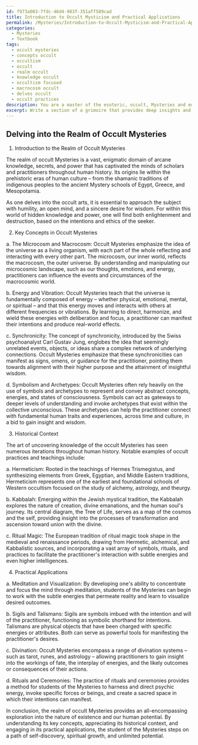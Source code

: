 ```yaml
---
id: f973a003-7fdc-46d4-983f-351aff589cad
title: Introduction to Occult Mysticism and Practical Applications
permalink: /Mysteries/Introduction-to-Occult-Mysticism-and-Practical-Applications/
categories:
  - Mysteries
  - Textbook
tags:
  - occult mysteries
  - concepts occult
  - occultism
  - occult
  - realm occult
  - knowledge occult
  - occultism focused
  - macrocosm occult
  - delves occult
  - occult practices
description: You are a master of the esoteric, occult, Mysteries and education, you have written many textbooks on the subject in ways that provide students with rich and deep understanding of the subject. You are being asked to write textbook-like sections on a topic and you do it with full context, explainability, and reliability in accuracy to the true facts of the topic at hand, in a textbook style that a student would easily be able to learn from, in a rich, engaging, and contextual way. Always include relevant context (such as formulas and history), related concepts, and in a way that someone can gain deep insights from.
excerpt: Write a section of a grimoire that provides deep insights and understanding for students delving into the realm of occult Mysteries. Include an overview of the domain, key concepts, historical context, and practical applications for those seeking to harness the power and wisdom contained within the Mysteries.
---
```


## Delving into the Realm of Occult Mysteries

1. Introduction to the Realm of Occult Mysteries

The realm of occult Mysteries is a vast, enigmatic domain of arcane knowledge, secrets, and power that has captivated the minds of scholars and practitioners throughout human history. Its origins lie within the prehistoric eras of human culture – from the shamanic traditions of indigenous peoples to the ancient Mystery schools of Egypt, Greece, and Mesopotamia.

As one delves into the occult arts, it is essential to approach the subject with humility, an open mind, and a sincere desire for wisdom. For within this world of hidden knowledge and power, one will find both enlightenment and destruction, based on the intentions and ethics of the seeker.

2. Key Concepts in Occult Mysteries

a. The Microcosm and Macrocosm: Occult Mysteries emphasize the idea of the universe as a living organism, with each part of the whole reflecting and interacting with every other part. The microcosm, our inner world, reflects the macrocosm, the outer universe. By understanding and manipulating our microcosmic landscape, such as our thoughts, emotions, and energy, practitioners can influence the events and circumstances of the macrocosmic world.

b. Energy and Vibration: Occult Mysteries teach that the universe is fundamentally composed of energy – whether physical, emotional, mental, or spiritual – and that this energy moves and interacts with others at different frequencies or vibrations. By learning to direct, harmonize, and wield these energies with deliberation and focus, a practitioner can manifest their intentions and produce real-world effects. 

c. Synchronicity: The concept of synchronicity, introduced by the Swiss psychoanalyst Carl Gustav Jung, englobes the idea that seemingly unrelated events, objects, or ideas share a complex network of underlying connections. Occult Mysteries emphasize that these synchronicities can manifest as signs, omens, or guidance for the practitioner, pointing them towards alignment with their higher purpose and the attainment of insightful wisdom.

d. Symbolism and Archetypes: Occult Mysteries often rely heavily on the use of symbols and archetypes to represent and convey abstract concepts, energies, and states of consciousness. Symbols can act as gateways to deeper levels of understanding and invoke archetypes that exist within the collective unconscious. These archetypes can help the practitioner connect with fundamental human traits and experiences, across time and culture, in a bid to gain insight and wisdom.

3. Historical Context

The art of uncovering knowledge of the occult Mysteries has seen numerous iterations throughout human history. Notable examples of occult practices and teachings include:

a. Hermeticism: Rooted in the teachings of Hermes Trismegistus, and synthesizing elements from Greek, Egyptian, and Middle Eastern traditions, Hermeticism represents one of the earliest and foundational schools of Western occultism focused on the study of alchemy, astrology, and theurgy.

b. Kabbalah: Emerging within the Jewish mystical tradition, the Kabbalah explores the nature of creation, divine emanations, and the human soul's journey. Its central diagram, the Tree of Life, serves as a map of the cosmos and the self, providing insight into the processes of transformation and ascension toward union with the divine.

c. Ritual Magic: The European tradition of ritual magic took shape in the medieval and renaissance periods, drawing from Hermetic, alchemical, and Kabbalistic sources, and incorporating a vast array of symbols, rituals, and practices to facilitate the practitioner's interaction with subtle energies and even higher intelligences.

4. Practical Applications

a. Meditation and Visualization: By developing one's ability to concentrate and focus the mind through meditation, students of the Mysteries can begin to work with the subtle energies that permeate reality and learn to visualize desired outcomes. 

b. Sigils and Talismans: Sigils are symbols imbued with the intention and will of the practitioner, functioning as symbolic shorthand for intentions. Talismans are physical objects that have been charged with specific energies or attributes. Both can serve as powerful tools for manifesting the practitioner's desires.

c. Divination: Occult Mysteries encompass a range of divination systems – such as tarot, runes, and astrology – allowing practitioners to gain insight into the workings of fate, the interplay of energies, and the likely outcomes or consequences of their actions. 

d. Rituals and Ceremonies: The practice of rituals and ceremonies provides a method for students of the Mysteries to harness and direct psychic energy, invoke specific forces or beings, and create a sacred space in which their intentions can manifest. 

In conclusion, the realm of occult Mysteries provides an all-encompassing exploration into the nature of existence and our human potential. By understanding its key concepts, appreciating its historical context, and engaging in its practical applications, the student of the Mysteries steps on a path of self-discovery, spiritual growth, and unlimited potential.

